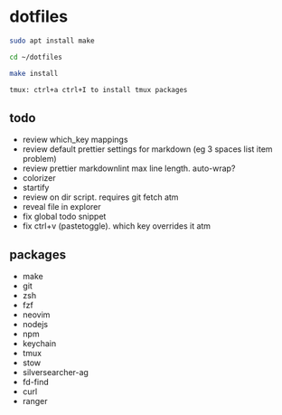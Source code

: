 # dotfiles

```zsh
sudo apt install make

cd ~/dotfiles

make install

tmux: ctrl+a ctrl+I to install tmux packages
```

## todo

- review which_key mappings
- review default prettier settings for markdown (eg 3 spaces list item problem)
- review prettier markdownlint max line length. auto-wrap?
- colorizer
- startify
- review on dir script. requires git fetch atm
- reveal file in explorer
- fix global todo snippet
- fix ctrl+v (pastetoggle). which key overrides it atm

## packages

- make
- git
- zsh
- fzf
- neovim
- nodejs
- npm
- keychain
- tmux
- stow
- silversearcher-ag
- fd-find
- curl
- ranger
